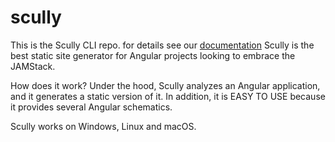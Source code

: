 # scully

This is the Scully CLI repo. for details see our [documentation](https://scully.io)
Scully is the best static site generator for Angular projects looking to embrace the JAMStack.

How does it work?
Under the hood, Scully analyzes an Angular application, and it generates a static version of it. In addition, it is EASY TO USE because it provides several Angular schematics.

Scully works on Windows, Linux and macOS.
